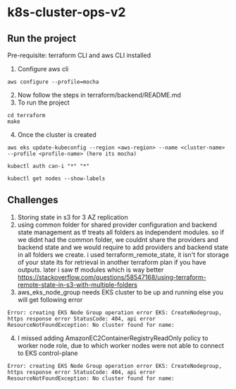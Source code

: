 # k8s-cluster-ops-v2

## Run the project
Pre-requisite: terraform CLI and aws CLI installed
1. Configure aws cli
```
aws configure --profile=mocha
```
2. Now follow the steps in terraform/backend/README.md
3. To run the project
```
cd terraform
make
```
4. Once the cluster is created
```
aws eks update-kubeconfig --region <aws-region> --name <cluster-name> --profile <profile-name> (here its mocha)

kubectl auth can-i "*" "*"

kubectl get nodes --show-labels
```


## Challenges
1. Storing state in s3 for 3 AZ replication
2. using common folder for shared provider configuration and backend state management as tf treats all folders as independent modules.
so if we didnt had the common folder, we couldnt share the providers and backend state and we would require to add providers and backend state in all folders we create.
i used terraform_remote_state, it isn't for storage of your state its for retrieval in another terraform plan if you have outputs. 
later i saw tf modules which is way better https://stackoverflow.com/questions/58547168/using-terraform-remote-state-in-s3-with-multiple-folders
3. aws_eks_node_group needs EKS cluster to be up and running else you will get following error
```
Error: creating EKS Node Group operation error EKS: CreateNodegroup, https response error StatusCode: 404, api error ResourceNotFoundException: No cluster found for name:
```
4. I missed adding AmazonEC2ContainerRegistryReadOnly policy to worker node role, due to which worker nodes were not able to connect to EKS control-plane
```
Error: creating EKS Node Group operation error EKS: CreateNodegroup, https response error StatusCode: 404, api error ResourceNotFoundException: No cluster found for name:
```
